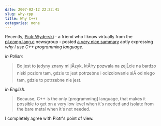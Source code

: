 ```yaml
---
date: 2007-02-12 22:22:41
slug: why-cpp
title: Why C++?
categories: none
---
```


Recently, [Piotr Wyderski](http://www.ii.uni.wroc.pl/~wyderski/) - a friend who I know virtually from the [pl.comp.lang.c](http://groups.google.com/group/pl.comp.lang.c) newsgroup - posted [a very nice summary](http://groups.google.pl/group/pl.comp.lang.c/browse_thread/thread/9e3d3e867243a7d3/21b4a03d282294e5#21b4a03d282294e5) aptly expressing _why I use C++ programming language_.





_in Polish:_


> Bo jest to jedyny znany mi jÄzyk, ktĂłry pozwala na zejĹcie na bardzo niski poziom tam, gdzie to jest potrzebne i odizolowanie siÄ od niego tam, gdzie to potrzebne nie jest.





_in English:_


> Because, C++ is the only [programming] language, that makes it possible to get on a very low level when it's needed and isolate from the bare metal when it's not needed.





I completely agree with Piotr's point of view.
